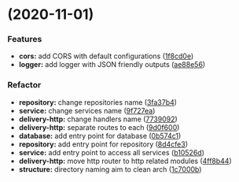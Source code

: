 #  (2020-11-01)


### Features

* **cors:** add CORS with default configurations ([1f8cd0e](https://github.com/hadihammurabi/belajar-go-rest-api/commit/1f8cd0e13aa7d32f8462637d2322cab83d1f21fc))
* **logger:** add logger with JSON friendly outputs ([ae88e56](https://github.com/hadihammurabi/belajar-go-rest-api/commit/ae88e5627a69772a7820e598622a69409b31eeda))

### Refactor
* **repository:** change repositories name ([3fa37b4](https://github.com/hadihammurabi/belajar-go-rest-api/commit/3fa37b48d0f727c4e84acdf4552a286924413a55))
* **service:** change services name ([9f727ea](https://github.com/hadihammurabi/belajar-go-rest-api/commit/9f727eaa4cc94fc82c412bc2290c66c720a49ba4))
* **delivery-http:** change handlers name ([7739092](https://github.com/hadihammurabi/belajar-go-rest-api/commit/7739092d86a55cdcb6d980f920970e771ff2dda3))
* **delivery-http:** separate routes to each ([9d0f600](https://github.com/hadihammurabi/belajar-go-rest-api/commit/9d0f6006e7151afccf3b348f41de07474da78240))
* **database:** add entry point for database ([0b574c1](https://github.com/hadihammurabi/belajar-go-rest-api/commit/0b574c194acd960b4ffacfce58621eaf0771920a))
* **repository:** add entry point for repository ([8d4cfe3](https://github.com/hadihammurabi/belajar-go-rest-api/commit/8d4cfe35a980dd499d5227ce0066626c8dc00d75))
* **service:** add entry point to access all services ([b10526d](https://github.com/hadihammurabi/belajar-go-rest-api/commit/b10526da71a08ce0c218f9761798317fee7a9cdd))
* **delivery-http:** move http router to http related modules ([4ff8b44](https://github.com/hadihammurabi/belajar-go-rest-api/commit/4ff8b447ea5a09016af18c3ed96b5af3eff7ae19))
* **structure:** directory naming aim to clean arch ([1c7000b](https://github.com/hadihammurabi/belajar-go-rest-api/commit/1c7000b13db3ece6cc3cc1110a9496f761bbeedf))
